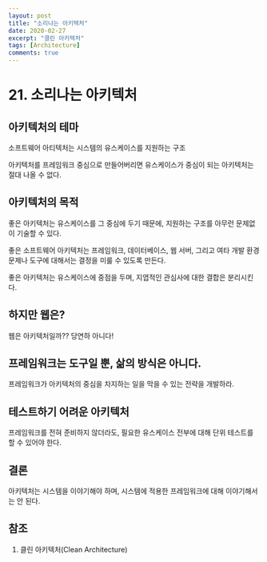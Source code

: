 ```yaml
---
layout: post
title: "소리나는 아키텍처"
date: 2020-02-27
excerpt: "클린 아키텍처"
tags: [Architecture]
comments: true
---
```


# 21. 소리나는 아키텍처

## 아키텍처의 테마

소프트웨어 아티텍처는 시스템의 유스케이스를 지원하는 구조

아키텍처를 프레임워크 중심으로 만들어버리면 유스케이스가 중심이 되는 아키텍처는 절대 나올 수 없다.

## 아키텍처의 목적

좋은 아키텍처는 유스케이스를 그 중심에 두기 때문에, 지원하는 구조를 아무런 문제없이 기술할 수 있다.

좋은 소프트웨어 아키텍처는 프레임워크, 데이터베이스, 웹 서버, 그리고 여타 개발 환경 문제나 도구에 대해서는 결정을 미룰 수 있도록 만든다.

좋은 아키텍처는 유스케이스에 중점을 두며, 지엽적인 관심사에 대한 결합은 분리시킨다.

## 하지만 웹은?

웹은 아키텍처일까?? 당연하 아니다!

## 프레임워크는 도구일 뿐, 삶의 방식은 아니다.

프레임워크가 아키텍처의 중심을 차지하는 일을 막을 수 있는 전략을 개발하라.

## 테스트하기 어려운 아키텍처

프레임워크를 전혀 준비하지 않더라도, 필요한 유스케이스 전부에 대해 단위 테스트를 할 수 있어야 한다.

## 결론

아키텍처는 시스템을 이야기해야 하며, 시스템에 적용한 프레임워크에 대해 이야기해서는 안 된다.

## 참조

1. 클린 아키텍처(Clean Architecture)

